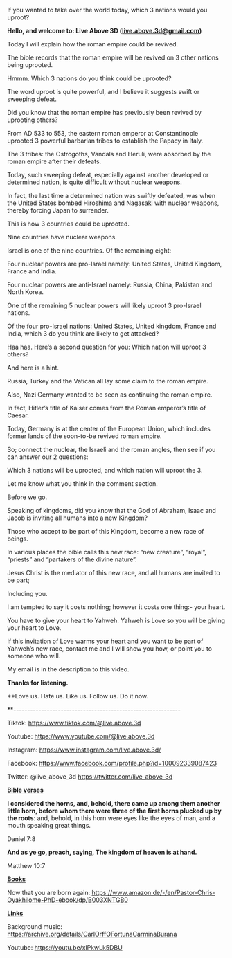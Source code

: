 If you wanted to take over the world today, which 3 nations would you
uproot?

**Hello, and welcome to: Live Above 3D (<live.above.3d@gmail.com>)**

Today I will explain how the roman empire could be revived.

The bible records that the roman empire will be revived on 3 other
nations being uprooted.

Hmmm. Which 3 nations do you think could be uprooted?

The word uproot is quite powerful, and I believe it suggests swift or
sweeping defeat.

Did you know that the roman empire has previously been revived by
uprooting others?

From AD 533 to 553, the eastern roman emperor at Constantinople uprooted
3 powerful barbarian tribes to establish the Papacy in Italy.

The 3 tribes: the Ostrogoths, Vandals and Heruli, were absorbed by the
roman empire after their defeats.

Today, such sweeping defeat, especially against another developed or
determined nation, is quite difficult without nuclear weapons.

In fact, the last time a determined nation was swiftly defeated, was
when the United States bombed Hiroshima and Nagasaki with nuclear
weapons, thereby forcing Japan to surrender.

This is how 3 countries could be uprooted.

Nine countries have nuclear weapons.

Israel is one of the nine countries. Of the remaining eight:

Four nuclear powers are pro-Israel namely: United States, United
Kingdom, France and India.

Four nuclear powers are anti-Israel namely: Russia, China, Pakistan and
North Korea.

One of the remaining 5 nuclear powers will likely uproot 3 pro-Israel
nations.

Of the four pro-Israel nations: United States, United kingdom, France
and India, which 3 do you think are likely to get attacked?

Haa haa. Here’s a second question for you: Which nation will uproot 3
others?

And here is a hint.

Russia, Turkey and the Vatican all lay some claim to the roman empire.

Also, Nazi Germany wanted to be seen as continuing the roman empire.

In fact, Hitler’s title of Kaiser comes from the Roman emperor’s title
of Caesar.

Today, Germany is at the center of the European Union, which includes
former lands of the soon-to-be revived roman empire.

So; connect the nuclear, the Israeli and the roman angles, then see if
you can answer our 2 questions:

Which 3 nations will be uprooted, and which nation will uproot the 3.

Let me know what you think in the comment section.

Before we go.

Speaking of kingdoms, did you know that the God of Abraham, Isaac and
Jacob is inviting all humans into a new Kingdom?

Those who accept to be part of this Kingdom, become a new race of
beings.

In various places the bible calls this new race: “new creature”,
“royal”, “priests” and “partakers of the divine nature”.

Jesus Christ is the mediator of this new race, and all humans are
invited to be part;

Including you.

I am tempted to say it costs nothing; however it costs one thing:- your
heart.

You have to give your heart to Yahweh. Yahweh is Love so you will be
giving your heart to Love.

If this invitation of Love warms your heart and you want to be part of
Yahweh’s new race, contact me and I will show you how, or point you to
someone who will.

My email is in the description to this video.

**Thanks for listening.**

**Love us. Hate us. Like us. Follow us. Do it now.  
  
**------------------------------------------------------------

Tiktok: <https://www.tiktok.com/@live.above.3d>

Youtube: <https://www.youtube.com/@live.above.3d>

Instagram: <https://www.instagram.com/live.above.3d/>

Facebook: <https://www.facebook.com/profile.php?id=100092339087423>

Twitter: @live\_above\_3d <https://twitter.com/live_above_3d>

**<u>Bible verses</u>**

**I considered the horns, and, behold, there came up among them another
little horn, before whom there were three of the first horns plucked up
by the roots**: and, behold, in this horn were eyes like the eyes of
man, and a mouth speaking great things.

Daniel 7:8

**And as ye go, preach, saying, The kingdom of heaven is at hand.**

Matthew 10:7

**<u>Books</u>**

Now that you are born again:
<https://www.amazon.de/-/en/Pastor-Chris-Oyakhilome-PhD-ebook/dp/B003XNTGB0>

**<u>Links</u>**

Background music:
<https://archive.org/details/CarlOrffOFortunaCarminaBurana>

Youtube: <https://youtu.be/xlPkwLk5DBU>
